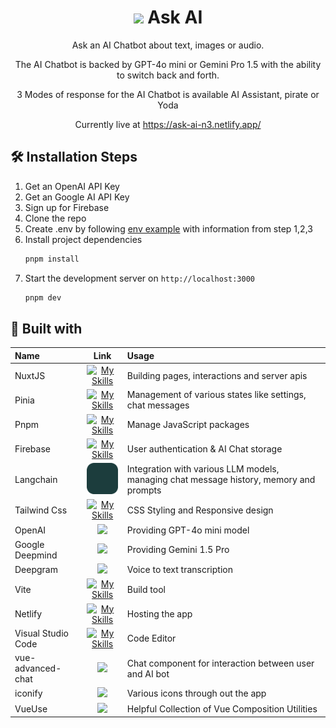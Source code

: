 <h1 align="center">
  <img src="https://github.com/mikechao/ask-ai-nuxt3/blob/master/public/favicon.ico"/>
  Ask AI
</h1>

<p align="center">
  Ask an AI Chatbot about text, images or audio.
</p>

<p align="center">
  The AI Chatbot is backed by GPT-4o mini or Gemini Pro 1.5 with the ability to switch back and forth.
</p>

<p align="center">
  3 Modes of response for the AI Chatbot is available AI Assistant, pirate or Yoda
</p>

<p align="center">
Currently live at <a href="https://ask-ai-n3.netlify.app">https://ask-ai-n3.netlify.app/</a>
</p>

## 🛠️ Installation Steps

1. Get an OpenAI API Key
2. Get an Google AI API Key
3. Sign up for Firebase
4. Clone the repo
5. Create .env by following [env example](./env-example) with information from step 1,2,3
6. Install project dependencies
   ```bash
   pnpm install
   ```
7. Start the development server on `http://localhost:3000`
   ```bash
   pnpm dev
   ```
## 👷 Built with

| Name | Link | Usage |
| :--- | :---: | :--- |
|NuxtJS|[![My Skills](https://skillicons.dev/icons?i=nuxtjs)](https://nuxt.com/) | Building pages, interactions and server apis | 
|Pinia|[![My Skills](https://skillicons.dev/icons?i=pinia)](https://pinia.vuejs.org/) | Management of various states like settings, chat messages |
|Pnpm|[![My Skills](https://skillicons.dev/icons?i=pnpm)](https://pnpm.io/) | Manage JavaScript packages |
|Firebase|[![My Skills](https://skillicons.dev/icons?i=firebase)](https://firebase.google.com/) | User authentication & AI Chat storage |
|Langchain|<a href="https://js.langchain.com/docs/introduction/"><img src="https://github.com/onemarc/tech-icons/blob/main/icons/langchain.svg" width="50"></a> | Integration with various LLM models, managing chat message history, memory and prompts |
|Tailwind Css|[![My Skills](https://skillicons.dev/icons?i=tailwind)](https://tailwindcss.com/)| CSS Styling and Responsive design |
|OpenAI|<a href="https://openai.com/index/gpt-4o-mini-advancing-cost-efficient-intelligence/"><img src="https://github.com/onemarc/tech-icons/blob/main/icons/openai-dark.svg" width="50"></a>| Providing GPT-4o mini model|
|Google Deepmind|<a href="https://deepmind.google/technologies/gemini/pro/"><img src="https://deepmind.google/static/icons/google_deepmind_48dp.5b470587fe7d.svg"></a>| Providing Gemini 1.5 Pro|
|Deepgram|<a href="https://deepgram.com"><img src="https://deepgram.com/favicon.ico"></a>| Voice to text transcription |
|Vite|[![My Skills](https://skillicons.dev/icons?i=vite)](https://vite.dev)| Build tool |
|Netlify|[![My Skills](https://skillicons.dev/icons?i=netlify)](https://www.netlify.com/)| Hosting the app |
|Visual Studio Code|[![My Skills](https://skillicons.dev/icons?i=vscode)](https://code.visualstudio.com/)| Code Editor |
|vue-advanced-chat|<a href="https://github.com/advanced-chat/vue-advanced-chat"><img src="https://avatars.githubusercontent.com/u/147264223?s=48&v=4"/></a>| Chat component for interaction between user and AI bot |
|iconify|<a href="https://iconify.design/"/><img src="https://iconify.design/favicon.svg"></a>| Various icons through out the app |
|VueUse|<a href="https://vueuse.org/"/><img src="https://vueuse.org/favicon.svg"></a>| Helpful Collection of Vue Composition Utilities |

